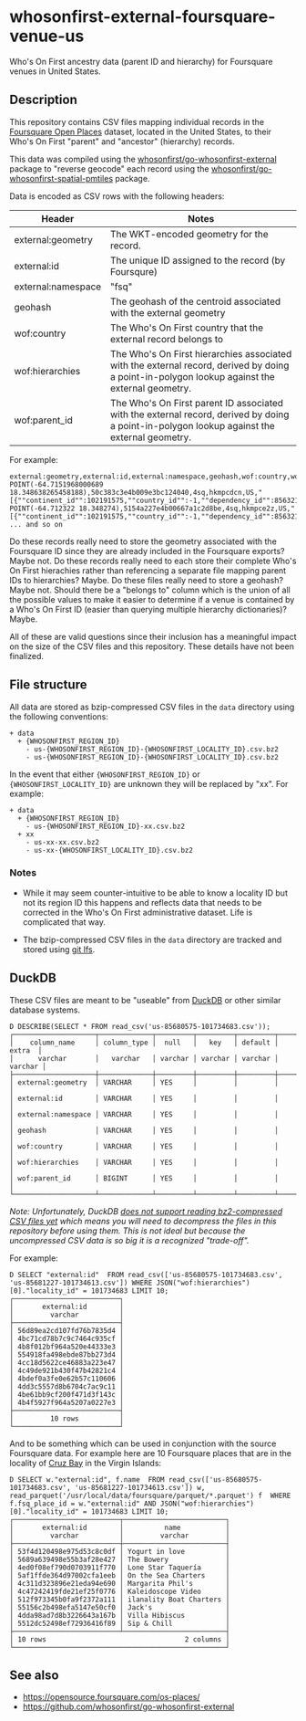 # whosonfirst-external-foursquare-venue-us

Who's On First ancestry data (parent ID and hierarchy) for Foursquare venues in United States.

## Description

This repository contains CSV files mapping individual records in the [Foursquare Open Places](https://opensource.foursquare.com/os-places/) dataset, located in the United States, to their Who's On First "parent" and "ancestor" (hierarchy) records.

This data was compiled using the [whosonfirst/go-whosonfirst-external](https://github.com/whosonfirst/go-whosonfirst-external?tab=readme-ov-file#assign-ancestors) package to "reverse geocode" each record using the [whosonfirst/go-whosonfirst-spatial-pmtiles](https://github.com/whosonfirst/go-whosonfirst-spatial-pmtiles) package.

Data is encoded as CSV rows with the following headers:

| Header | Notes |
| --- | --- |
| external:geometry | The WKT-encoded geometry for the record. |
| external:id | The unique ID assigned to the record (by Foursqure) |
| external:namespace | "fsq" |
| geohash | The geohash of the centroid associated with the external geometry |
| wof:country | The Who's On First country that the external record belongs to |
| wof:hierarchies | The Who's On First hierarchies associated with the external record, derived by doing a point-in-polygon lookup against the external geometry. |
| wof:parent_id | The Who's On First parent ID associated with the external record, derived by doing a point-in-polygon lookup against the external geometry. |

For example:

```
external:geometry,external:id,external:namespace,geohash,wof:country,wof:hierarchies,wof:parent_id
POINT(-64.7151968000689 18.348638265458188),50c383c3e4b009e3bc124040,4sq,hkmpcdcn,US,"[{""continent_id"":102191575,""country_id"":-1,""dependency_id"":85632169,""empire_id"":136253057,""locality_id"":101734681,""region_id"":85680575}]",101734681
POINT(-64.712322 18.348274),5154a227e4b00667a1c2d8be,4sq,hkmpce2z,US,"[{""continent_id"":102191575,""country_id"":-1,""dependency_id"":85632169,""empire_id"":136253057,""locality_id"":101734681,""region_id"":85680575}]",101734681
... and so on
```

Do these records really need to store the geometry associated with the Foursquare ID since they are already included in the Foursquare exports? Maybe not. Do these records really need to each store their complete Who's On First hierachies rather than referencing a separate file mapping parent IDs to hierarchies? Maybe. Do these files really need to store a geohash? Maybe not. Should there be a "belongs to" column which is the union of all the possible values to make it easier to determine if a venue is contained by a Who's On First ID (easier than querying multiple hierarchy dictionaries)? Maybe.

All of these are valid questions since their inclusion has a meaningful impact on the size of the CSV files and this repository. These details have not been finalized.

## File structure

All data are stored as bzip-compressed CSV files in the `data` directory using the following conventions:

```
+ data
  + {WHOSONFIRST_REGION_ID}
    - us-{WHOSONFIRST_REGION_ID}-{WHOSONFIRST_LOCALITY_ID}.csv.bz2
    - us-{WHOSONFIRST_REGION_ID}-{WHOSONFIRST_LOCALITY_ID}.csv.bz2
```

In the event that either `{WHOSONFIRST_REGION_ID}` or `{WHOSONFIRST_LOCALITY_ID}` are unknown they will be replaced by "xx". For example:

```
+ data
  + {WHOSONFIRST_REGION_ID}
    - us-{WHOSONFIRST_REGION_ID}-xx.csv.bz2
  + xx
    - us-xx-xx.csv.bz2
    - us-xx-{WHOSONFIRST_LOCALITY_ID}.csv.bz2
```

### Notes

* While it may seem counter-intuitive to be able to know a locality ID but not its region ID this happens and reflects data that needs to be corrected in the Who's On First administrative dataset. Life is complicated that way.

* The bzip-compressed CSV files in the `data` directory are tracked and stored using [git lfs](https://git-lfs.com/).

## DuckDB

These CSV files are meant to be "useable" from [DuckDB](https://duckdb.org/docs/data/csv/overview.html) or other similar database systems.

```
D DESCRIBE(SELECT * FROM read_csv('us-85680575-101734683.csv'));
┌────────────────────┬─────────────┬─────────┬─────────┬─────────┬─────────┐
│    column_name     │ column_type │  null   │   key   │ default │  extra  │
│      varchar       │   varchar   │ varchar │ varchar │ varchar │ varchar │
├────────────────────┼─────────────┼─────────┼─────────┼─────────┼─────────┤
│ external:geometry  │ VARCHAR     │ YES     │         │         │         │
│ external:id        │ VARCHAR     │ YES     │         │         │         │
│ external:namespace │ VARCHAR     │ YES     │         │         │         │
│ geohash            │ VARCHAR     │ YES     │         │         │         │
│ wof:country        │ VARCHAR     │ YES     │         │         │         │
│ wof:hierarchies    │ VARCHAR     │ YES     │         │         │         │
│ wof:parent_id      │ BIGINT      │ YES     │         │         │         │
└────────────────────┴─────────────┴─────────┴─────────┴─────────┴─────────┘
```

_Note: Unfortunately, DuckDB [does not support reading bz2-compressed CSV files yet](https://github.com/duckdb/duckdb/discussions/12232) which means you will need to decompress the files in this repository before using them. This is not ideal but because the uncompressed CSV data is so big it is a recognized "trade-off"._

For example:

```
D SELECT "external:id"  FROM read_csv(['us-85680575-101734683.csv', 'us-85681227-101734613.csv']) WHERE JSON("wof:hierarchies")[0]."locality_id" = 101734683 LIMIT 10;
┌──────────────────────────┐
│       external:id        │
│         varchar          │
├──────────────────────────┤
│ 56d89ea2cd107fd76b7835d4 │
│ 4bc71cd78b7c9c7464c935cf │
│ 4b8f012bf964a520e44333e3 │
│ 554918fa498ebde87bb273d4 │
│ 4cc18d5622ce46883a223e47 │
│ 4c49de921b430f47b42821c4 │
│ 4bdef0a3fe0e62b57c110606 │
│ 4dd3c5557d8b6704c7ac9c11 │
│ 4be61bb9cf200f471d3f143c │
│ 4b4f5927f964a5207a0227e3 │
├──────────────────────────┤
│         10 rows          │
└──────────────────────────┘
```

And to be something which can be used in conjunction with the source Foursquare data. For example here are 10 Foursquare places that are in the locality of [Cruz Bay](https://spelunker.whosonfirst.org/id/101734683) in the Virgin Islands:

```
D SELECT w."external:id", f.name  FROM read_csv(['us-85680575-101734683.csv', 'us-85681227-101734613.csv']) w, read_parquet('/usr/local/data/foursquare/parquet/*.parquet') f  WHERE f.fsq_place_id = w."external:id" AND JSON("wof:hierarchies")[0]."locality_id" = 101734683 LIMIT 10;
┌──────────────────────────┬─────────────────────────┐
│       external:id        │          name           │
│         varchar          │         varchar         │
├──────────────────────────┼─────────────────────────┤
│ 53f4d120498e975d53c8c0df │ Yogurt in love          │
│ 5689a639498e55b3af28e427 │ The Bowery              │
│ 4ed0f08ef790d0703911f770 │ Lone Star Taquería      │
│ 5af1ffde364d97002cfa1eeb │ On the Sea Charters     │
│ 4c311d323896e21eda94e690 │ Margarita Phil's        │
│ 4c47242419fde21ef25f0776 │ Kaleidoscope Video      │
│ 512f973345b0fa9f2372a111 │ ilanality Boat Charters │
│ 55156c2b498efa5147e50cf0 │ Jack's                  │
│ 4dda98ad7d8b3226643a167b │ Villa Hibiscus          │
│ 5512dc52498ef72936416f89 │ Sip & Chill             │
├──────────────────────────┴─────────────────────────┤
│ 10 rows                                  2 columns │
└────────────────────────────────────────────────────┘
```

## See also

* https://opensource.foursquare.com/os-places/
* https://github.com/whosonfirst/go-whosonfirst-external